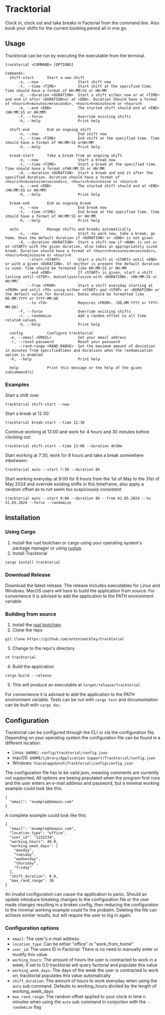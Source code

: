 # Tracktorial
Clock in, clock out and take breaks in Factorial from the command line. Also 
book your shifts for the current booking period all in one go.
## Usage
Tracktorial can be run by executing the executable from the terminal.
```
tracktorial <COMMAND> [OPTIONS]

Commands:
  shift-start      Start a new shift
      -n, --now                  Start shift now
      -t, --time <TIME>          Start shift at the specified time. Time should have a format of HH:MM:SS or HH:MM
      -d, --duration <DURATION>  Start a shift either now or at <TIME> and end it after <DURATION>or at <END>. Duration Should have a format of <hours>h<minutes>m<seconds>, <hours>h<minutes>m or <hours>h
      -e, --end <END>            The started shift should end at <END> (HH:MM:SS or HH:MM)
      -f, --force                Override existing shifts
      -h, --help                 Print help

  shift-end        End an ongoing shift
      -n, --now                  End shift now
      -t, --time <TIME>          End shift at the specified time. Time should have a format of HH:MM:SS orHH:MM
      -h, --help                 Print help

  break-start      Take a break from an ongoing shift
      -n, --now                  Start a break now
      -t, --time <TIME>          Start a break at the specified time. Time should have a format ofHH:MM:SS or HH:MM
      -d, --duration <DURATION>  Start a break and end it after the specified duration. Duration should have a format of <hours>h<minutes>m<seconds>s, <hours>h<minutes>m or <hours>h
      -e, --end <END>            The started shift should end at <END> (HH:MM:SS or HH:MM)
      -h, --help                 Print help

  break-end        End an ongoing break
      -n, --now                  End break now
      -t, --time <TIME>          End break at the specified time. Time should have a format of HH:MM:SS or HH:MM
      -h, --help                 Print help

  auto             Manage shifts and breaks automatically
      -n, --now                  Start to work now, take a break, go home. Uses the default duration if <DURATION> or <END> is not given
      -d, --duration <DURATION>  Start a shift now if <NOW> is set or at <START> with the given duration, also takes an appropriately sized break. Duration should have a format of <hours>h<minutes>m<seconds>s, <hours>h<minutes>m or <hours>h
          --start <START>        Start a shift at <START> until <END> or with a given <DURATION>. If neither is present the default duration is used. Time should be formated like HH:MM:SS or HH:MM
          --end <END>            If <START> is given, start a shift lasting until <STOP>. mutuallyexclusive with <DURATION>. (HH:MM:SS or HH:MM) 
          --from <FROM>          Start a shift everyday starting at <FROM> and until <TO> using either <START> and <STOP> or <DURATION> or the default value for durations. Dates should be formatted like DD.MM.YYYY or YYYY-MM-DD 
          --to <TO>              Requires <FROM>. (DD.MM.YYYY or YYYY-MM-DD) 
      -f, --force                Override existing shifts
      -r, --randomize            Add a random offset to all time related values
      -h, --help                 Print help

  config           Configure tracktorial
  -e, --email <EMAIL>            Set your email address
  -r, --reset-password           Reset your password
      --rand-range <RAND_RANGE>  Set the maximum amount of deviation in minutes from specifiedtimes and durations when the randomization option is enabled
  -h, --help                     Print help

  help             Print this message or the help of the given subcommand(s)

```
### Examples
Start a shift now:
```
tracktorial shift-start --now
```
Start a break at 12:30:
```
tracktorial break-start --time 12:30
```
Continue working at 13:00 and work for 4 hours and 30 minutes before clocking out:
```
tracktorial shift-start --time 13:00 --duration 4h30m
```
Start working at 7:30, work for 8 hours and take a break somewhere inbetween:
```
tracktorial auto --start 7:30 --duration 8h
```
Start working everyday at 8:00 for 8 hours from the 1st of May to the 31st of May 2024 and override existing shifts in this timeframe, also apply a random offset as to not seem too suspiciously consistent:
```
tracktorial auto --start 8:00 --duration 8h --from 01.05.2024 --to 31.05.2024 --force --randomize
```

## Installation
### Using Cargo
1. Install the rust toolchain or cargo using your operating system's package manager or using [rustup](https://rustup.rs/). 
2. Install Tracktorial
```
cargo install tracktorial
```
### Download Release
Download the latest release. The release includes executables for Linux and Windows.
MacOS users will have to build the application from source.
For convenience it is advised to add the application to the PATH environment variable.
### Building from source
1. Install the [rust toolchain](https://rustup.rs/)
2. Clone the repo
```
git clone https://github.com/antoniomikley/tracktorial
```
3. Change to the repo's directory
```
cd tracktorial
```
4. Build the application
```
cargo build --release
```
5. This will produce an executable at `target/release/tracktorial`

For convenience it is advised to add the application to the PATH environment variable.
Tests can be run with `cargo test` and documentation can be built with `cargo doc`.
## Configuration
Tracktorial can be configured through the CLI or via the configuration file.
Depending on your operating system the configuration file can be found in a different location:
- Linux: `$HOME/.config/tracktorial/config.json`
- macOS: `$HOME/Library/Application Support/Tracktorial/config.json`
- Windows: `%localappdata%\Tracktorial\config\config.json`

The configuration file has to be valid json, meaning comments are currently not supported.
All options are beeing populated when the program first runs and the user enters an e-mail address and password,
but a minimal working example could look like this:
```
{
  "email": "example@domain.com"
}
```
A complete example could look like this:
```
{
  "email": "example@domain.com",
  "location_type": "office",
  "user_id": "1231234",
  "working_hours": 40.0,
  "working_week_days": [
    "monday",
    "tuesday",
    "wednesday",
    "thursday",
    "friday"
  ],
  "shift_duration": 8.0,
  "max_rand_range": 30
}
```

An invalid configuration can cause the application to panic. Should an update introduce
breaking changes to the configuration file or the user made changes resulting in a broken
config, then reducing the configuration to the minimal working example could fix the probelm.
Deleting the file can achieve similar results, but will require the user to log in again.

### Configuration options
- `email`: The user's e-mail address
- `location_type`: Can be either "office" or "work_from_home"
- `user_id`: The users ID in Factorial. There is no need to manually enter or modify this value
- `working_hours`: The amount of hours the user is contracted to work in a week, if set to 0.0 tracktorial will query factorial and populate this value
- `working_week_days`: The days of the week the user is contracted to work on, tracktorial populates this value automatically
- `shift_duration`: The amount of hours to work everyday when using the `auto` sub command. Defaults to working_hours divided by the length of working_week_days
- `max_rand_range`: The random offset applied to your clock in time n minutes when using the `auto` sub command in conjuction with the `--randomize` flag

